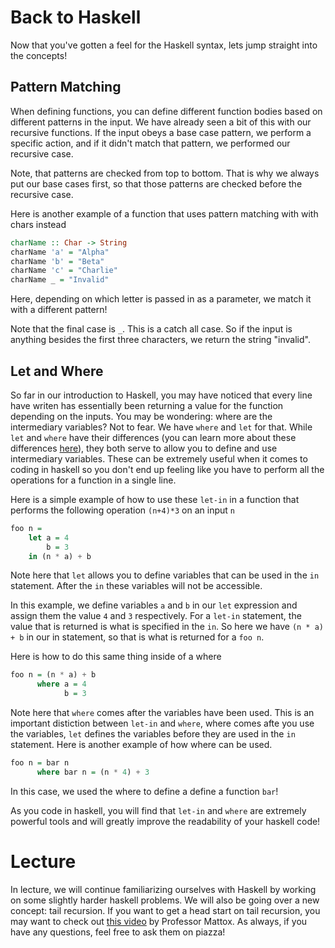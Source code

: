 # Back to Haskell
Now that you've gotten a feel for the Haskell syntax, lets jump straight into the concepts!

## Pattern Matching
When defining functions, you can define different function bodies based on different patterns in the input. We have already seen a bit of this with our recursive functions. If the input obeys a base case pattern, we perform a specific action, and if it didn't match that pattern, we performed our recursive case.

Note, that patterns are checked from top to bottom. That is why we always put our base cases first, so that those patterns are checked before the recursive case. 

Here is another example of a function that uses pattern matching with with chars instead
```haskell
charName :: Char -> String
charName 'a' = "Alpha"
charName 'b' = "Beta"
charName 'c' = "Charlie"
charName _ = "Invalid"
```
Here, depending on which letter is passed in as a parameter, we match it with a different pattern!

Note that the final case is `_`. This is a catch all case. So if the input is anything besides the first three characters, we return the string "invalid".

## Let and Where

So far in our introduction to Haskell, you may have noticed that every line have writen has essentially been returning a value for the function depending on the inputs. You may be wondering: where are the intermediary variables? Not to fear. We have `where` and `let` for that. While `let` and `where` have their differences (you can learn more about these differences [here](https://wiki.haskell.org/Let_vs._Where)), they both serve to allow you to define and use intermediary variables. These can be extremely useful when it comes to coding in haskell so you don't end up feeling like you have to perform all the operations for a function in a single line. 

Here is a simple example of how to use these `let-in` in a function that performs the following operation `(n+4)*3` on an input `n`

```haskell
foo n =
	let a = 4
	    b = 3
	in (n * a) + b
```

Note here that `let` allows you to define variables that can be used in the `in` statement. After the `in` these variables will not be accessible. 

In this example, we define variables `a` and `b` in our `let` expression and assign them the value `4` and `3` respectively. For a `let-in` statement, the value that is returned is what is specified in the `in`. So here we have `(n * a) + b` in our in statement, so that is what is returned for a `foo n`.

Here is how to do this same thing inside of a where

```haskell
foo n = (n * a) + b
	  where a = 4
	        b = 3
```

Note here that `where` comes after the variables have been used. This is an important distiction between `let-in` and `where`, where comes afte you use the variables, `let` defines the variables before they are used in the `in` statement. Here is another example of how where can be used.

```haskell
foo n = bar n
      where bar n = (n * 4) + 3
```

In this case, we used the where to define a define a function `bar`!

As you code in haskell, you will find that `let-in` and `where` are extremely powerful tools and will greatly improve the readability of your haskell code!

# Lecture
In lecture, we will continue familiarizing ourselves with Haskell by working on some slightly harder haskell problems. We will also be going over a new concept: tail recursion. If you want to get a head start on tail recursion, you may want to check out [this video](https://pages.github-dev.cs.illinois.edu/cs421-sp19/web/videos/tail-recursion/) by Professor Mattox. As always, if you have any questions, feel free to ask them on piazza!	         